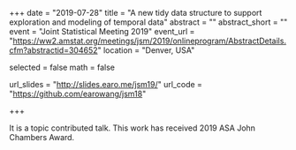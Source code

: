 +++
date = "2019-07-28"
title = "A new tidy data structure to support exploration and modeling of temporal data"
abstract = ""
abstract_short = ""
event = "Joint Statistical Meeting 2019"
event_url = "https://ww2.amstat.org/meetings/jsm/2019/onlineprogram/AbstractDetails.cfm?abstractid=304652"
location = "Denver, USA"

selected = false
math = false

url_slides = "http://slides.earo.me/jsm19/"
url_code = "https://github.com/earowang/jsm18"

+++

It is a topic contributed talk. This work has received 2019 ASA John Chambers Award.
